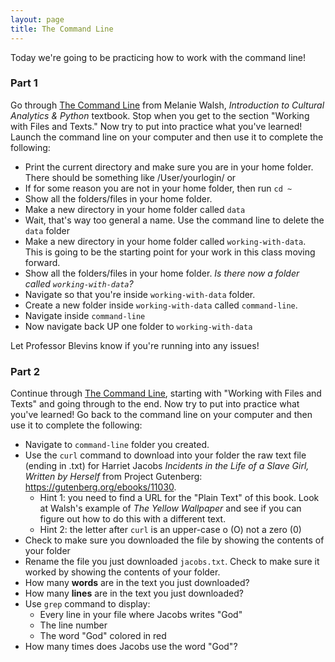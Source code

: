 ```yaml
---
layout: page
title: The Command Line
---
```


Today we're going to be practicing how to work with the command line!

### Part 1

Go through [The Command Line](https://melaniewalsh.github.io/Intro-Cultural-Analytics/01-Command-Line/01-The-Command-Line.html) from Melanie Walsh, _Introduction to Cultural Analytics & Python_ textbook. Stop when you get to the section "Working with Files and Texts." Now try to put into practice what you've learned! Launch the command line on your computer and then use it to complete the following:

- Print the current directory and make sure you are in your home folder. There should be something like /User/yourlogin/ or
- If for some reason you are not in your home folder, then run `cd ~`
- Show all the folders/files in your home folder.
- Make a new directory in your home folder called `data`
- Wait, that's way too general a name. Use the command line to delete the `data` folder
- Make a new directory in your home folder called `working-with-data`. This is going to be the starting point for your work in this class moving forward.
- Show all the folders/files in your home folder. _Is there now a folder called `working-with-data`?_
- Navigate so that you're inside `working-with-data` folder.
- Create a new folder inside `working-with-data` called `command-line`.
- Navigate inside `command-line`
- Now navigate back UP one folder to `working-with-data`

Let Professor Blevins know if you're running into any issues!

### Part 2

Continue through [The Command Line](https://melaniewalsh.github.io/Intro-Cultural-Analytics/01-Command-Line/01-The-Command-Line.html), starting with "Working with Files and Texts" and going through to the end. Now try to put into practice what you've learned! Go back to the command line on your computer and then use it to complete the following:

- Navigate to `command-line` folder you created.
- Use the `curl` command to download into your folder the raw text file (ending in .txt) for Harriet Jacobs _Incidents in the Life of a Slave Girl, Written by Herself_ from Project Gutenberg: <https://gutenberg.org/ebooks/11030>.
  - Hint 1: you need to find a URL for the "Plain Text" of this book. Look at Walsh's example of _The Yellow Wallpaper_ and see if you can figure out how to do this with a different text.
  - Hint 2: the letter after `curl` is an upper-case o (O) not a zero (0)
- Check to make sure you downloaded the file by showing the contents of your folder
- Rename the file you just downloaded `jacobs.txt`. Check to make sure it worked by showing the contents of your folder.
- How many **words** are in the text you just downloaded?
- How many **lines** are in the text you just downloaded?
- Use `grep` command to display:
  - Every line in your file where Jacobs writes "God"
  - The line number
  - The word "God" colored in red
- How many times does Jacobs use the word "God"?
